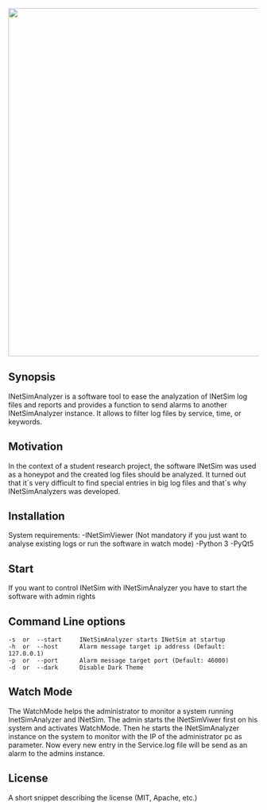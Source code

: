 
<img height="700" src="https://github.com/c0le/INetSimAnalyzer/blob/master/INetSimAnalyzerGui.png" />

## Synopsis

INetSimAnalyzer is a software tool to ease the analyzation of INetSim log files and reports and provides
a function to send alarms to another INetSimAnalyzer instance. It allows to filter log files by service,
time, or keywords.

## Motivation

In the context of a student research project, the software INetSim was used as a honeypot and the created 
log files should be analyzed. It turned out that it´s very difficult to find special entries in big log 
files and that´s why INetSimAnalyzers was developed.

## Installation

System requirements:
	-INetSimViewer (Not mandatory if you just want to analyse existing logs or run the software in watch mode)
	-Python 3
	-PyQt5

## Start
If you want to control INetSim with INetSimAnalyzer you have to start the software with admin rights

## Command Line options
	-s  or  --start		INetSimAnalyzer starts INetSim at startup
	-h  or  --host		Alarm message target ip address (Default: 127.0.0.1)
	-p  or  --port		Alarm message target port (Default: 46000)
	-d  or  --dark		Disable Dark Theme
	
## Watch Mode
The WatchMode helps the administrator to monitor a system running InetSimAnalyzer and INetSim. The admin starts 
the INetSimViwer first on his system and activates WatchMode. Then he starts the INetSimAnalyzer instance on the 
system to monitor with the IP of the administrator pc as parameter. Now every new entry in the Service.log file 
will be send as an alarm to the admins instance.	

## License

A short snippet describing the license (MIT, Apache, etc.)